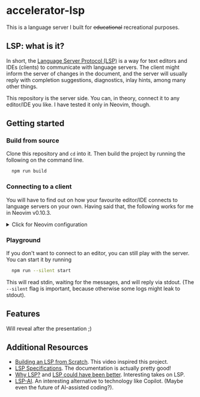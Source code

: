 # accelerator-lsp

This is a language server I built for ~~educational~~ recreational purposes.

## LSP: what is it?

In short, the [Language Server Protocol (LSP)](https://microsoft.github.io/language-server-protocol/) is a way for text editors and IDEs (clients) to communicate with language servers. The client might inform the server of changes in the document, and the server will usually reply with completion suggestions, diagnostics, inlay hints, among many other things.

This repository is the server side. You can, in theory, connect it to any editor/IDE you like. I have tested it only in Neovim, though.

## Getting started

### Build from source

Clone this repository and `cd` into it. Then build the project by running the following on the command line.

```bash
  npm run build
```

### Connecting to a client

You will have to find out on how your favourite editor/IDE connects to language servers on your own. Having said that, the following works for me in Neovim v0.10.3.

<details>
  <summary>Click for Neovim configuration</summary><!-- --+ -->

```lua
-- Paste this in your init.lua file

-- This matches *.accelerator files and sets the filetype to acceleratorscript.
vim.filetype.add {
  extension = {
    accelerator = 'acceleratorscript',
  },
}

vim.api.nvim_create_autocmd('FileType', {
  pattern = 'acceleratorscript',
  callback = function()
    -- TODO: Change to this respository's path on your machine
    -- Use absolute paths (so no ~ or $HOME) since it may not work otherwise
    local path = '/path/to/the/repo/accelerator-lsp'
    local command = { 'npm', 'run', '--silent', '--prefix', path, 'start' }

    local client = vim.lsp.start { name = 'accelerator-lsp', cmd = command }

    if not client then
      vim.notify 'there is a problem connecting to the accelerator language server'
      return
    end

    vim.lsp.buf_attach_client(0, client)
    print 'accelerator language server found'
  end,
})
```

<!-- --_ -->
</details>

### Playground

If you don't want to connect to an editor, you can still play with the server. You can start it by running

```bash
  npm run --silent start
```

This will read stdin, waiting for the messages, and will reply via stdout. (The `--silent` flag is important, because otherwise some logs might leak to stdout).

## Features

Will reveal after the presentation ;)

## Additional Resources

- [Building an LSP from Scratch](https://www.youtube.com/watch?v=YsdlcQoHqPY). This video inspired this project.
- [LSP Specifications](https://microsoft.github.io/language-server-protocol/specifications/specification-current). The documentation is actually pretty good!
- [Why LSP?](https://matklad.github.io/2022/04/25/why-lsp.html) and [LSP could have been better](https://matklad.github.io/2023/10/12/lsp-could-have-been-better.html). Interesting takes on LSP.
- [LSP-AI](https://github.com/SilasMarvin/lsp-ai). An interesting alternative to technology like Copilot. (Maybe even the future of AI-assisted coding?).
